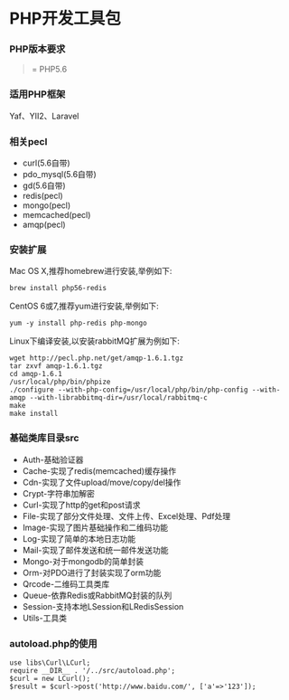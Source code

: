 # PHP开发工具包
### PHP版本要求
>= PHP5.6
### 适用PHP框架
Yaf、YII2、Laravel
### 相关pecl
* curl(5.6自带)
* pdo_mysql(5.6自带)
* gd(5.6自带)
* redis(pecl)
* mongo(pecl)
* memcached(pecl)
* amqp(pecl)
### 安装扩展
Mac OS X,推荐homebrew进行安装,举例如下:
```
brew install php56-redis
```
CentOS 6或7,推荐yum进行安装,举例如下:
```
yum -y install php-redis php-mongo
```
Linux下编译安装,以安装rabbitMQ扩展为例如下:
```
wget http://pecl.php.net/get/amqp-1.6.1.tgz
tar zxvf amqp-1.6.1.tgz
cd amqp-1.6.1
/usr/local/php/bin/phpize
./configure --with-php-config=/usr/local/php/bin/php-config --with-amqp --with-librabbitmq-dir=/usr/local/rabbitmq-c
make
make install
```
### 基础类库目录src
* Auth-基础验证器
* Cache-实现了redis(memcached)缓存操作
* Cdn-实现了文件upload/move/copy/del操作
* Crypt-字符串加解密
* Curl-实现了http的get和post请求
* File-实现了部分文件处理、文件上传、Excel处理、Pdf处理
* Image-实现了图片基础操作和二维码功能
* Log-实现了简单的本地日志功能
* Mail-实现了邮件发送和统一邮件发送功能
* Mongo-对于mongodb的简单封装
* Orm-对PDO进行了封装实现了orm功能
* Qrcode-二维码工具类库
* Queue-依靠Redis或RabbitMQ封装的队列
* Session-支持本地LSession和LRedisSession
* Utils-工具类
### autoload.php的使用
```
use libs\Curl\LCurl;
require __DIR__ . '/../src/autoload.php';
$curl = new LCurl();
$result = $curl->post('http://www.baidu.com/', ['a'=>'123']);
```